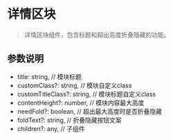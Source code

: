 # 详情区块

> 详情区块组件，包含标题和超出高度折叠隐藏的功能。

## 参数说明

- title: string, // 模块标题
- customClass?: string, // 模块自定义class
- customTitleClass?: string, // 模块标题自定义class
- contentHeight?: number, // 模块内容最大高度
- needFold?: boolean, // 超出最大高度时是否折叠隐藏
- foldText?: string, // 折叠隐藏按钮文案
- children?: any, // 子组件

